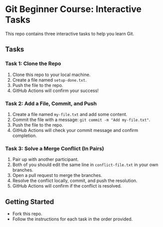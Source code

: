# Git Beginner Course: Interactive Tasks

This repo contains three interactive tasks to help you learn Git.

## Tasks

### Task 1: Clone the Repo
1. Clone this repo to your local machine.
2. Create a file named `setup-done.txt`.
3. Push the file to the repo.
4. GitHub Actions will confirm your success!

### Task 2: Add a File, Commit, and Push
1. Create a file named `my-file.txt` and add some content.
2. Commit the file with a message: `git commit -m "Add my-file.txt"`.
3. Push the file to the repo.
4. GitHub Actions will check your commit message and confirm completion.

### Task 3: Solve a Merge Conflict (In Pairs)
1. Pair up with another participant.
2. Both of you should edit the same line in `conflict-file.txt` in your own branches.
3. Open a pull request to merge the branches.
4. Resolve the conflict locally, commit, and push the resolution.
5. GitHub Actions will confirm if the conflict is resolved.

## Getting Started
- Fork this repo.
- Follow the instructions for each task in the order provided.

